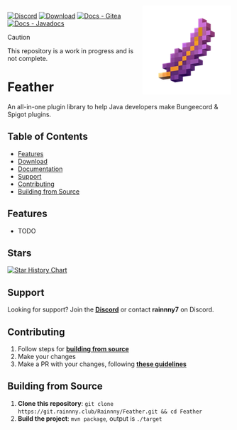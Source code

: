 <img src="./assets/logo.webp" alt="Feather" width="200" align="right">

[![Discord](https://discord.com/api/guilds/827863713855176755/widget.png)](https://discord.gg/p9gzFE2bc6)
[![Download](https://img.shields.io/badge/Download-Releases-red.svg)](https://git.rainnny.club/Rainnny/Feather/releases)
[![Docs - Gitea](https://img.shields.io/badge/Wiki-Gitea-darkgreen.svg)](https://git.rainnny.club/Rainnny/Feather/wiki)
[![Docs - Javadocs](https://img.shields.io/badge/Wiki-Javadocs-purple.svg)](https://maven.rainnny.club/javadoc/public/me/braydon/Feather/1.0.0)

> [!CAUTION]
> This repository is a work in progress and is not complete.

# Feather
An all-in-one plugin library to help Java developers make Bungeecord & Spigot plugins.

## Table of Contents
- [Features](#features)
- [Download](https://git.rainnny.club/Rainnny/Feather/releases)
- [Documentation](https://maven.rainnny.club/javadoc/public/me/braydon/Feather/1.0.0)
- [Support](#support)
- [Contributing](#contributing)
- [Building from Source](#building-from-source)

## Features
- TODO

## Stars
[![Star History Chart](https://api.star-history.com/svg?repos=Rainnny7/Feather&type=Timeline)](https://star-history.com/#Rainnny7/Feather&Timeline)

## Support
Looking for support? Join the [**Discord**](https://discord.gg/p9gzFE2bc6) or contact **rainnny7** on Discord.

## Contributing
1. Follow steps for [**building from source**](#building-from-source)
2. Make your changes
3. Make a PR with your changes, following [**these guidelines**](https://github.com/angular/angular/blob/main/CONTRIBUTING.md#commit)

## Building from Source
1. **Clone this repository**: `git clone https://git.rainnny.club/Rainnny/Feather.git && cd Feather`
2. **Build the project**: `mvn package`, output is `./target`